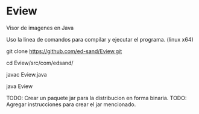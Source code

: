 # Eview
Visor de imagenes en Java

Uso la linea de comandos para compilar y ejecutar el programa. (linux x64)

git clone https://github.com/ed-sand/Eview.git

cd Eview/src/com/edsand/

javac Eview.java

java Eview

TODO: Crear un paquete jar para la distribucion en forma binaria.
TODO: Agregar instrucciones para crear el jar mencionado.
